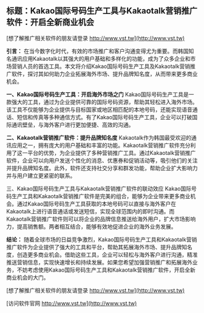 ## **标题：Kakao国际号码生产工具与Kakaotalk营销推广软件：开启全新商业机会**

[想了解推广相关软件的朋友请登录 http://www.vst.tw](http://www.vst.tw)

**引言：**
在当今数字化时代，有效的市场推广和客户沟通变得尤为重要。而韩国知名通讯应用Kakaotalk以其强大的用户基础和多样化的功能，成为了众多企业和市场营销人员的首选工具。本文将介绍Kakao国际号码生产工具及Kakaotalk营销推广软件，探讨其如何助力企业拓展海外市场、提升品牌知名度，从而带来更多商业机会。

**一、Kakao国际号码生产工具：开启海外市场之门**
Kakao国际号码生产工具是一款强大的工具，通过为企业提供可靠的国际号码资源，帮助其轻松进入海外市场。该工具不仅能够为企业提供与目标国家或地区相匹配的本地号码，还能实现语音通话、短信和传真等多种通信方式。有了Kakao国际号码生产工具，企业可以打破国际通讯壁垒，与海外客户进行更加便捷、高效的沟通。

**二、Kakaotalk营销推广软件：提升品牌知名度**
Kakaotalk作为韩国最受欢迎的通讯应用之一，拥有庞大的用户基础和丰富的功能。Kakaotalk营销推广软件充分利用了这一平台的优势，为企业提供了多种营销推广工具。通过Kakaotalk营销推广软件，企业可以向用户发送个性化的消息、优惠券和促销活动等，吸引他们的关注并提升品牌知名度。此外，软件还支持社交分享和群发功能，帮助企业扩大影响力并与用户建立更紧密的联系。

三、Kakao国际号码生产工具与Kakaotalk营销推广软件的联动效应
Kakao国际号码生产工具和Kakaotalk营销推广软件是完美的组合，能够为企业带来更多商业机会。通过Kakao国际号码生产工具获取的本地号码可以直接与海外客户在Kakaotalk上进行语音通话或发送短信，实现全球范围内的即时沟通。而Kakaotalk营销推广软件则可以将企业的品牌信息推送给海外用户，扩大市场影响力，提高销售额。两者相互结合，能够有效地促进企业的海外业务发展。

**结论：**
随着全球市场的日益竞争激烈，Kakao国际号码生产工具和Kakaotalk营销推广软件为企业提供了强大的工具和平台，帮助其拓展海外市场、提升品牌知名度，创造更多商业机会。借助这些工具，企业可以轻松与海外客户进行沟通，精准推送营销信息，实现快速增长和持续发展。如果您希望加强营销推广和拓展海外业务，不妨考虑使用Kakao国际号码生产工具和Kakaotalk营销推广软件，开启全新商业机会的大门。

[想了解推广相关软件的朋友请登录 http://www.vst.tw](http://www.vst.tw)


[访问软件官网 http://www.vst.tw](http://www.vst.tw)
